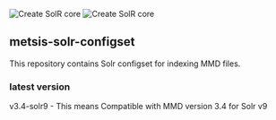 ![Create SolR core](https://img.shields.io/github/workflow/status/magnarem/metsis-solr-configset/solr/master)
![Create SolR core](https://img.shields.io/github/workflow/status/magnarem/metsis-solr-configset/xmllint/master)

## metsis-solr-configset
This repository contains Solr configset for indexing MMD files.

### latest version
v3.4-solr9 - This means Compatible with MMD version 3.4 for Solr v9
